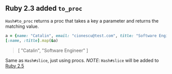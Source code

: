 ## Ruby 2.3 added `to_proc`

`Hash#to_proc` returns a proc that takes a key a parameter and returns the matching value.

```ruby
a = {name: "Catalin", email: "cionescu@test.com", title: "Software Engineer"}
[:name, :title].map(&a)
```

> [ "Catalin", "Software Engineer" ]

Same as `Hash#slice`, just using procs. _NOTE_: `Hash#slice` will be added to [Ruby 2.5](https://wyeworks.com/blog/2017/12/28/new-features-in-ruby-2-dot-5-0)
